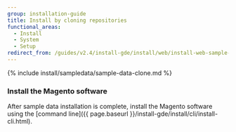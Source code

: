 ```yaml
---
group: installation-guide
title: Install by cloning repositories
functional_areas:
  - Install
  - System
  - Setup
redirect_from: /guides/v2.4/install-gde/install/web/install-web-sample-data-clone.html
---
```


{% include install/sampledata/sample-data-clone.md %}

### Install the Magento software

After sample data installation is complete, install the Magento software using the [command line]({{ page.baseurl }}/install-gde/install/cli/install-cli.html).
